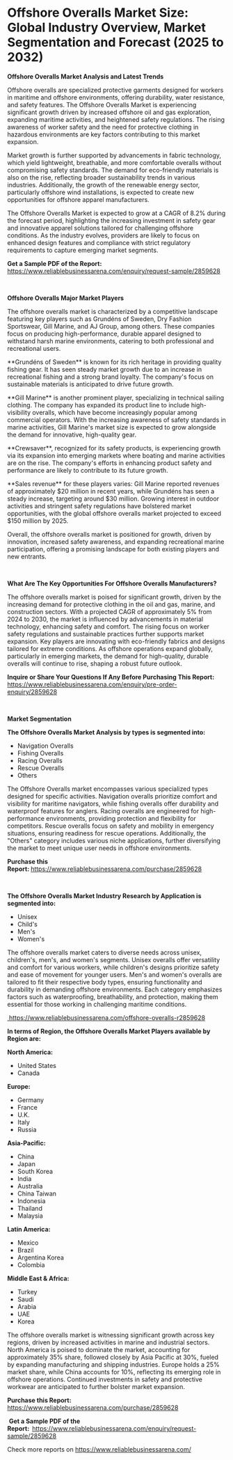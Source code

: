 <p><h1>Offshore Overalls Market Size: Global Industry Overview, Market Segmentation and Forecast (2025 to 2032)</h1></p><p><strong>Offshore Overalls Market Analysis and Latest Trends</strong></p>
<p><p>Offshore overalls are specialized protective garments designed for workers in maritime and offshore environments, offering durability, water resistance, and safety features. The Offshore Overalls Market is experiencing significant growth driven by increased offshore oil and gas exploration, expanding maritime activities, and heightened safety regulations. The rising awareness of worker safety and the need for protective clothing in hazardous environments are key factors contributing to this market expansion.</p><p>Market growth is further supported by advancements in fabric technology, which yield lightweight, breathable, and more comfortable overalls without compromising safety standards. The demand for eco-friendly materials is also on the rise, reflecting broader sustainability trends in various industries. Additionally, the growth of the renewable energy sector, particularly offshore wind installations, is expected to create new opportunities for offshore apparel manufacturers.</p><p>The Offshore Overalls Market is expected to grow at a CAGR of 8.2% during the forecast period, highlighting the increasing investment in safety gear and innovative apparel solutions tailored for challenging offshore conditions. As the industry evolves, providers are likely to focus on enhanced design features and compliance with strict regulatory requirements to capture emerging market segments.</p></p>
<p><strong>Get a Sample PDF of the Report:&nbsp;</strong> <a href="https://www.reliablebusinessarena.com/enquiry/request-sample/2859628?utm_campaign=2515&utm_medium=2&utm_source=Github&utm_content=ia&utm_term=12032025&utm_id=offshore-overalls">https://www.reliablebusinessarena.com/enquiry/request-sample/2859628</a></p>
<p>&nbsp;</p>
<p><strong>Offshore Overalls Major Market Players</strong></p>
<p><p>The offshore overalls market is characterized by a competitive landscape featuring key players such as Grundéns of Sweden, Dry Fashion Sportswear, Gill Marine, and AJ Group, among others. These companies focus on producing high-performance, durable apparel designed to withstand harsh marine environments, catering to both professional and recreational users.</p><p>**Grundéns of Sweden** is known for its rich heritage in providing quality fishing gear. It has seen steady market growth due to an increase in recreational fishing and a strong brand loyalty. The company's focus on sustainable materials is anticipated to drive future growth. </p><p>**Gill Marine** is another prominent player, specializing in technical sailing clothing. The company has expanded its product line to include high-visibility overalls, which have become increasingly popular among commercial operators. With the increasing awareness of safety standards in marine activities, Gill Marine's market size is expected to grow alongside the demand for innovative, high-quality gear.</p><p>**Crewsaver**, recognized for its safety products, is experiencing growth via its expansion into emerging markets where boating and marine activities are on the rise. The company's efforts in enhancing product safety and performance are likely to contribute to its future growth.</p><p>**Sales revenue** for these players varies: Gill Marine reported revenues of approximately $20 million in recent years, while Grundéns has seen a steady increase, targeting around $30 million. Growing interest in outdoor activities and stringent safety regulations have bolstered market opportunities, with the global offshore overalls market projected to exceed $150 million by 2025.</p><p>Overall, the offshore overalls market is positioned for growth, driven by innovation, increased safety awareness, and expanding recreational marine participation, offering a promising landscape for both existing players and new entrants.</p></p>
<p>&nbsp;</p>
<p><strong>What Are The Key Opportunities For Offshore Overalls Manufacturers?</strong></p>
<p><p>The offshore overalls market is poised for significant growth, driven by the increasing demand for protective clothing in the oil and gas, marine, and construction sectors. With a projected CAGR of approximately 5% from 2024 to 2030, the market is influenced by advancements in material technology, enhancing safety and comfort. The rising focus on worker safety regulations and sustainable practices further supports market expansion. Key players are innovating with eco-friendly fabrics and designs tailored for extreme conditions. As offshore operations expand globally, particularly in emerging markets, the demand for high-quality, durable overalls will continue to rise, shaping a robust future outlook.</p></p>
<p><strong>Inquire or Share Your Questions If Any Before Purchasing This Report:</strong> <a href="https://www.reliablebusinessarena.com/enquiry/pre-order-enquiry/2859628?utm_campaign=2515&utm_medium=2&utm_source=Github&utm_content=ia&utm_term=12032025&utm_id=offshore-overalls">https://www.reliablebusinessarena.com/enquiry/pre-order-enquiry/2859628</a></p>
<p>&nbsp;</p>
<p><strong>Market Segmentation</strong></p>
<p><strong>The Offshore Overalls Market Analysis by types is segmented into:</strong></p>
<p><ul><li>Navigation Overalls</li><li>Fishing Overalls</li><li>Racing Overalls</li><li>Rescue Overalls</li><li>Others</li></ul></p>
<p><p>The Offshore Overalls market encompasses various specialized types designed for specific activities. Navigation overalls prioritize comfort and visibility for maritime navigators, while fishing overalls offer durability and waterproof features for anglers. Racing overalls are engineered for high-performance environments, providing protection and flexibility for competitors. Rescue overalls focus on safety and mobility in emergency situations, ensuring readiness for rescue operations. Additionally, the "Others" category includes various niche applications, further diversifying the market to meet unique user needs in offshore environments.</p></p>
<p><strong>Purchase this Report:&nbsp;</strong><a href="https://www.reliablebusinessarena.com/purchase/2859628?utm_campaign=2515&utm_medium=2&utm_source=Github&utm_content=ia&utm_term=12032025&utm_id=offshore-overalls">https://www.reliablebusinessarena.com/purchase/2859628</a></p>
<p>&nbsp;</p>
<p><strong>The Offshore Overalls Market Industry Research by Application is segmented into:</strong></p>
<p><ul><li>Unisex</li><li>Child's</li><li>Men's</li><li>Women's</li></ul></p>
<p><p>The offshore overalls market caters to diverse needs across unisex, children's, men's, and women's segments. Unisex overalls offer versatility and comfort for various workers, while children's designs prioritize safety and ease of movement for younger users. Men's and women's overalls are tailored to fit their respective body types, ensuring functionality and durability in demanding offshore environments. Each category emphasizes factors such as waterproofing, breathability, and protection, making them essential for those working in challenging maritime conditions.</p></p>
<p><a href="https://www.reliablebusinessarena.com/offshore-overalls-r2859628?utm_campaign=2515&utm_medium=2&utm_source=Github&utm_content=ia&utm_term=12032025&utm_id=offshore-overalls">&nbsp;https://www.reliablebusinessarena.com/offshore-overalls-r2859628</a></p>
<p><strong>In terms of Region, the Offshore Overalls Market Players available by Region are:</strong></p>
<p>
    <p> <strong> North America: </strong>
        <ul>
            <li>United States</li>
            <li>Canada</li>
        </ul>
        </p> 
    <p> <strong> Europe: </strong>
        <ul>
            <li>Germany</li>
            <li>France</li>
            <li>U.K.</li>
            <li>Italy</li>
            <li>Russia</li>
        </ul>
        </p> 
    <p> <strong> Asia-Pacific: </strong>
        <ul>
            <li>China</li>
            <li>Japan</li>
            <li>South Korea</li>
            <li>India</li>
            <li>Australia</li>
            <li>China Taiwan</li>
            <li>Indonesia</li>
            <li>Thailand</li>
            <li>Malaysia</li>
        </ul>
        </p> 
    <p> <strong> Latin America: </strong>
        <ul>
            <li>Mexico</li>
            <li>Brazil</li>
            <li>Argentina Korea</li>
            <li>Colombia</li>
        </ul>
        </p> 
    <p> <strong> Middle East & Africa: </strong>
        <ul>
            <li>Turkey</li>
            <li>Saudi</li>
            <li>Arabia</li>
            <li>UAE</li>
            <li>Korea</li>
        </ul>
    </p>
    </p>
<p><p>The offshore overalls market is witnessing significant growth across key regions, driven by increased activities in marine and industrial sectors. North America is poised to dominate the market, accounting for approximately 35% share, followed closely by Asia Pacific at 30%, fueled by expanding manufacturing and shipping industries. Europe holds a 25% market share, while China accounts for 10%, reflecting its emerging role in offshore operations. Continued investments in safety and protective workwear are anticipated to further bolster market expansion.</p></p>
<p><strong>Purchase this Report: </strong><a href="https://www.reliablebusinessarena.com/purchase/2859628?utm_campaign=2515&utm_medium=2&utm_source=Github&utm_content=ia&utm_term=12032025&utm_id=offshore-overalls">https://www.reliablebusinessarena.com/purchase/2859628</a></p>
<p>&nbsp;<strong>Get a Sample PDF of the Report:&nbsp;&nbsp;</strong><a href="https://www.reliablebusinessarena.com/enquiry/request-sample/2859628?utm_campaign=2515&utm_medium=2&utm_source=Github&utm_content=ia&utm_term=12032025&utm_id=offshore-overalls">https://www.reliablebusinessarena.com/enquiry/request-sample/2859628</a></p>
<p><strong></strong></p>
<p>Check more reports on <a href="https://www.reliablebusinessarena.com/?utm_campaign=2515&utm_medium=2&utm_source=Github&utm_content=ia&utm_term=12032025&utm_id=offshore-overalls">https://www.reliablebusinessarena.com/</a></p>